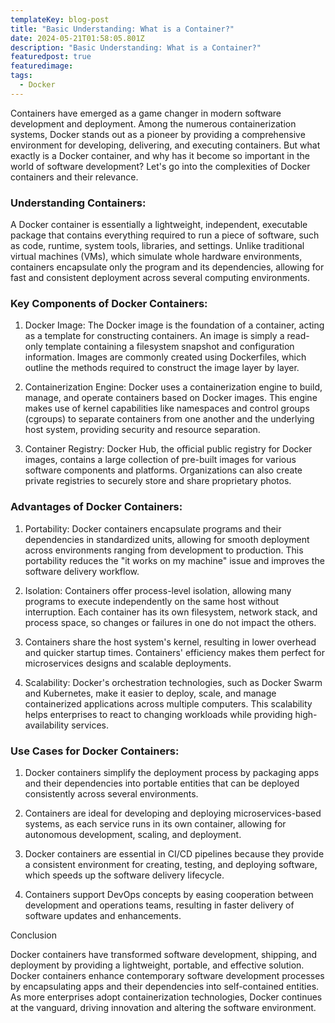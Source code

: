 ```yaml
---
templateKey: blog-post
title: "Basic Understanding: What is a Container?"
date: 2024-05-21T01:58:05.801Z
description: "Basic Understanding: What is a Container?"
featuredpost: true
featuredimage: 
tags:
  - Docker
---
```

<!--StartFragment-->

Containers have emerged as a game changer in modern software development and deployment. Among the numerous containerization systems, Docker stands out as a pioneer by providing a comprehensive environment for developing, delivering, and executing containers. But what exactly is a Docker container, and why has it become so important in the world of software development? Let's go into the complexities of Docker containers and their relevance.

### Understanding Containers:

A Docker container is essentially a lightweight, independent, executable package that contains everything required to run a piece of software, such as code, runtime, system tools, libraries, and settings. Unlike traditional virtual machines (VMs), which simulate whole hardware environments, containers encapsulate only the program and its dependencies, allowing for fast and consistent deployment across several computing environments.

### Key Components of Docker Containers:

1. Docker Image: The Docker image is the foundation of a container, acting as a template for constructing containers. An image is simply a read-only template containing a filesystem snapshot and configuration information. Images are commonly created using Dockerfiles, which outline the methods required to construct the image layer by layer.



2. Containerization Engine: Docker uses a containerization engine to build, manage, and operate containers based on Docker images. This engine makes use of kernel capabilities like namespaces and control groups (cgroups) to separate containers from one another and the underlying host system, providing security and resource separation.



3. Container Registry: Docker Hub, the official public registry for Docker images, contains a large collection of pre-built images for various software components and platforms. Organizations can also create private registries to securely store and share proprietary photos.

### Advantages of Docker Containers:

1. Portability: Docker containers encapsulate programs and their dependencies in standardized units, allowing for smooth deployment across environments ranging from development to production. This portability reduces the "it works on my machine" issue and improves the software delivery workflow.



2. Isolation: Containers offer process-level isolation, allowing many programs to execute independently on the same host without interruption. Each container has its own filesystem, network stack, and process space, so changes or failures in one do not impact the others.
3. Containers share the host system's kernel, resulting in lower overhead and quicker startup times. Containers' efficiency makes them perfect for microservices designs and scalable deployments.



4. Scalability: Docker's orchestration technologies, such as Docker Swarm and Kubernetes, make it easier to deploy, scale, and manage containerized applications across multiple computers. This scalability helps enterprises to react to changing workloads while providing high-availability services.

### Use Cases for Docker Containers:

1. Docker containers simplify the deployment process by packaging apps and their dependencies into portable entities that can be deployed consistently across several environments.



2. Containers are ideal for developing and deploying microservices-based systems, as each service runs in its own container, allowing for autonomous development, scaling, and deployment.



3. Docker containers are essential in CI/CD pipelines because they provide a consistent environment for creating, testing, and deploying software, which speeds up the software delivery lifecycle.



4. Containers support DevOps concepts by easing cooperation between development and operations teams, resulting in faster delivery of software updates and enhancements.



Conclusion



Docker containers have transformed software development, shipping, and deployment by providing a lightweight, portable, and effective solution. Docker containers enhance contemporary software development processes by encapsulating apps and their dependencies into self-contained entities. As more enterprises adopt containerization technologies, Docker continues at the vanguard, driving innovation and altering the software environment.



<!--EndFragment-->